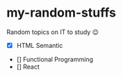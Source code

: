 # my-random-stuffs
Random topics on IT to study :wink:

- [x] HTML Semantic
- [] Functional Programming
- [] React
